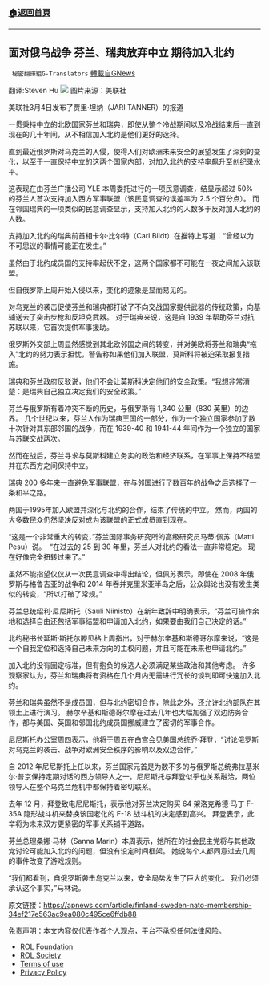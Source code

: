 ###  [:house:返回首頁](https://github.com/ourhimalayas/txt)
---


## 面对俄乌战争 芬兰、瑞典放弃中立 期待加入北约
` 秘密翻譯組G-Translators` [轉載自GNews](https://gnews.org/zh-hans/2109393/)

翻译:Steven Hu
![](https://assets.gnews.org/wp-content/uploads/2022/03/2-28.jpg)
图片来源：美联社

美联社3月4日发布了贾里·坦纳（JARI TANNER）的报道

一贯秉持中立的北欧国家芬兰和瑞典，即使从整个冷战期间以及冷战结束后一直到现在的几十年间，从不相信加入北约是他们更好的选择。

直到最近俄罗斯对乌克兰的入侵，使得人们对欧洲未来安全的展望发生了深刻的变化，以至于一直保持中立的这两个国家内部，对加入北约的支持率飙升至创纪录水平。

这表现在由芬兰广播公司 YLE 本周委托进行的一项民意调查，结显示超过 50% 的芬兰人首次支持加入西方军事联盟（该民意调查的误差率为 2.5 个百分点）。 而在邻国瑞典的一项类似的民意调查显示，支持加入北约的人数多于反对加入北约的人数。

支持加入北约的瑞典前首相卡尔·比尔特（Carl Bildt）在推特上写道：“曾经以为不可思议的事情可能正在发生。”

虽然由于北约成员国的支持率起伏不定，这两个国家都不可能在一夜之间加入该联盟。

但自俄罗斯上周开始入侵以来，变化的迹象是显而易见的。

对乌克兰的袭击促使芬兰和瑞典都打破了不向交战国家提供武器的传统政策，向基辅送去了突击步枪和反坦克武器。 对于瑞典来说，这是自 1939 年帮助芬兰对抗苏联以来，它首次提供军事援助。

俄罗斯外交部上周显然感觉到其北欧邻国之间的转变，并对美欧将芬兰和瑞典“拖入”北约的努力表示担忧，警告称如果他们加入联盟，莫斯科将被迫采取报复措施。

瑞典和芬兰政府反驳说，他们不会让莫斯科决定他们的安全政策。“我想非常清楚：是瑞典自己独立决定我们的安全政策。”

芬兰与俄罗斯有着冲突不断的历史，与俄罗斯有 1,340 公里（830 英里）的边界。 几个世纪以来，芬兰人作为瑞典王国的一部分，作为一个独立国家参加了数十次针对其东部邻国的战争，而在 1939-40 和 1941-44 年间作为一个独立的国家与苏联交战两次。

然而在战后，芬兰寻求与莫斯科建立务实的政治和经济联系，在军事上保持不结盟并在东西方之间保持中立。

瑞典 200 多年来一直避免军事联盟，在与邻国进行了数百年的战争之后选择了一条和平之路。

两国于1995年加入欧盟并深化与北约的合作，结束了传统的中立。 然而，两国的大多数民众仍然坚决反对成为该联盟的正式成员直到现在。

“这是一个非常重大的转变，”芬兰国际事务研究所的高级研究员马蒂·佩苏（Matti Pesu）说。  “在过去的 25 到 30 年里，芬兰人对北约的看法一直非常稳定。 现在好像完全扭转过来了。”

虽然不能指望仅仅从一次民意调查中得出结论，但佩苏表示，即使在 2008 年俄罗斯与格鲁吉亚的战争和 2014 年吞并克里米亚半岛之后，公众舆论也没有发生类似的转变，“所以打破了常规。”

芬兰总统绍利·尼尼斯托（Sauli Niinisto）在新年致辞中明确表示，“芬兰可操作余地和选择自由还包括军事结盟和申请加入北约，如果要由我们自己决定的话。”

北约秘书长延斯·斯托尔滕贝格上周指出，对于赫尔辛基和斯德哥尔摩来说，“这是一个自我定位和选择自己未来方向的主权问题，并且可能在未来也申请北约。”

加入北约没有固定标准，但有抱负的候选人必须满足某些政治和其他考虑。 许多观察家认为，芬兰和瑞典将有资格在几个月内无需进行冗长的谈判即可快速加入北约。

芬兰和瑞典虽然不是成员国，但与北约密切合作，除此之外，还允许北约部队在其领土上进行演习。 赫尔辛基和斯德哥尔摩在过去几年也大幅加强了双边防务合作，都与美国、英国和邻国北约成员国挪威建立了密切的军事合作。

尼尼斯托办公室周四表示，他将于周五在白宫会见美国总统乔·拜登，“讨论俄罗斯对乌克兰的袭击、战争对欧洲安全秩序的影响以及双边合作。”

自 2012 年尼尼斯托上任以来，芬兰国家元首是为数不多的与俄罗斯总统弗拉基米尔·普京保持定期对话的西方领导人之一。尼尼斯托与拜登似乎也关系融洽，两位领导人在整个乌克兰危机中都保持着密切联系。

去年 12 月，拜登致电尼尼斯托，表示他对芬兰决定购买 64 架洛克希德·马丁 F-35A 隐形战斗机来替换该国老化的 F-18 战斗机的决定感到高兴。 拜登表示，此举将为未来双方更紧密的军事关系铺平道路。

芬兰总理桑娜·马林（Sanna Marin）本周表示，她所在的社会民主党将与其他政党讨论可能加入北约的问题，但没有设定时间框架。 她说每个人都同意过去几周的事件改变了游戏规则。

“我们都看到，自俄罗斯袭击乌克兰以来，安全局势发生了巨大的变化。 我们必须承认这个事实，”马林说。

原文链接：https://apnews.com/article/finland-sweden-nato-membership-34ef217e563ac9ea080c495ce6ffdb88

 

免责声明：本文内容仅代表作者个人观点，平台不承担任何法律风险。

- [ROL Foundation](https://rolfoundation.org/)
- [ROL Society](https://rolsociety.org/)
- [Terms of use](https://gnews.org/terms-of-use-3/)
- [Privacy Policy](https://gnews.org/privacy-policy/)
